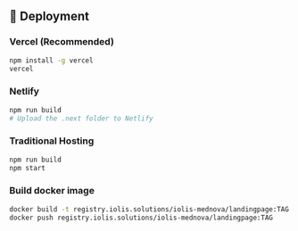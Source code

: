 ## 🚀 Deployment

### Vercel (Recommended)

```bash
npm install -g vercel
vercel
```

### Netlify

```bash
npm run build
# Upload the .next folder to Netlify
```

### Traditional Hosting

```bash
npm run build
npm start
```

### Build docker image

```bash
docker build -t registry.iolis.solutions/iolis-mednova/landingpage:TAG .
docker push registry.iolis.solutions/iolis-mednova/landingpage:TAG
```
